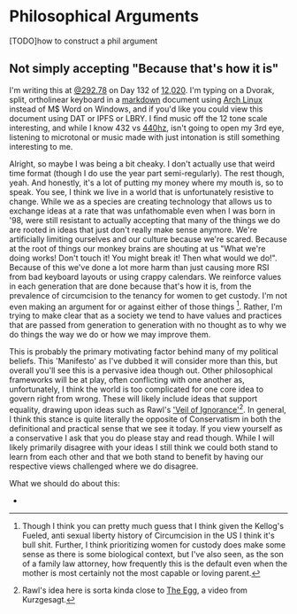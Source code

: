 # Philosophical Arguments

[TODO]how to construct a phil argument

## Not simply accepting "Because that's how it is"

I'm writing this at [@292.78](https://minkukel.com/en/clocks/swatch-internet-clock/) on Day 132 of [12,020](https://www.youtube.com/watch?v=czgOWmtGVGs). I'm typing on a Dvorak, split, ortholinear keyboard in a [markdown](https://www.markdownguide.org/basic-syntax/) document using [Arch Linux](https://www.archlinux.org/) instead of M$ Word on Windows, and if you'd like you could view this document using DAT or IPFS or LBRY. I find music off the 12 tone scale interesting, and while I know 432 vs [440hz](https://www.reddit.com/r/AskHistorians/comments/72f7f9/why_was_a_440_as_standard_tuning_included_in_the/), isn't going to open my 3rd eye, listening to microtonal or music made with just intonation is still something interesting to me.

Alright, so maybe I was being a bit cheaky. I don't actually use that weird time format (though I do use the year part semi-regularly). The rest though, yeah. And honestly, it's a lot of putting my money where my mouth is, so to speak. You see, I think we live in a world that is unfortunately resistive to change. While we as a species are creating technology that allows us to exchange ideas at a rate that was unfathomable even when I was born in '98, were still resistant to actually accepting that many of the things we do are rooted in ideas that just don't really make sense anymore. We're artificially limiting ourselves and our culture because we're scared. Because at the root of things our monkey brains are shouting at us "What we're doing works! Don't touch it! You might break it! Then what would we do!". Because of this we've done a lot more harm than just causing more RSI from bad keyboard layouts or using crappy calendars. We reinforce values in each generation that are done because that's how it is, from the prevalence of circumcision to the tenancy for women to get custody. I'm not even making an argument for or against either of those things [^2]. Rather, I'm trying to make clear that as a society we tend to have values and practices that are passed from generation to generation with no thought as to why we do things the way we do or how we may improve them.

This is probably the primary motivating factor behind many of my political beliefs. This 'Manifesto' as I've dubbed it will consider more than this, but overall you'll see this is a pervasive idea though out. Other philosophical frameworks will be at play, often conflicting with one another as, unfortunately, I think the world is too complicated for one core idea to govern right from wrong. These will likely include ideas that support equality, drawing upon ideas such as Rawl's ['Veil of Ignorance'](https://en.wikipedia.org/wiki/Veil_of_ignorance)[^egg]. In general, I think this stance is quite literally the opposite of Conservatism in both the definitional and practical sense that we see it today. If you view yourself as a conservative I ask that you do please stay and read though. While I will likely primarily disagree with your ideas I still think we could both stand to learn from each other and that we both stand to benefit by having our respective views challenged where we do disagree.

What we should do about this:

* 

[^2]: Though I think you can pretty much guess that I think given the Kellog's Fueled, anti sexual liberty history of Circumcision in the US I think it's bull shit. Further, I think prioritizing women for custody does make some sense as there is some biological context, but I've also seen, as the son of a family law attorney, how frequently this is the default even when the mother is most certainly not the most capable or loving parent. 

[^egg]: Rawl's idea here is sorta kinda close to [The Egg](https://www.youtube.com/watch?v=h6fcK_fRYaI), a video from Kurzgesagt.